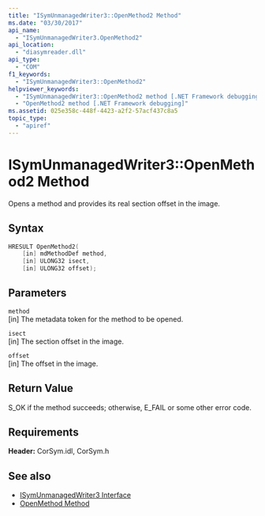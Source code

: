 ```yaml
---
title: "ISymUnmanagedWriter3::OpenMethod2 Method"
ms.date: "03/30/2017"
api_name: 
  - "ISymUnmanagedWriter3.OpenMethod2"
api_location: 
  - "diasymreader.dll"
api_type: 
  - "COM"
f1_keywords: 
  - "ISymUnmanagedWriter3::OpenMethod2"
helpviewer_keywords: 
  - "ISymUnmanagedWriter3::OpenMethod2 method [.NET Framework debugging]"
  - "OpenMethod2 method [.NET Framework debugging]"
ms.assetid: 025e358c-448f-4423-a2f2-57acf437c8a5
topic_type: 
  - "apiref"
---
```

# ISymUnmanagedWriter3::OpenMethod2 Method
Opens a method and provides its real section offset in the image.  
  
## Syntax  
  
```cpp  
HRESULT OpenMethod2(   
    [in] mdMethodDef method,  
    [in] ULONG32 isect,  
    [in] ULONG32 offset);  
```  
  
## Parameters  
 `method`  
 [in] The metadata token for the method to be opened.  
  
 `isect`  
 [in] The section offset in the image.  
  
 `offset`  
 [in] The offset in the image.  
  
## Return Value  
 S_OK if the method succeeds; otherwise, E_FAIL or some other error code.  
  
## Requirements  
 **Header:** CorSym.idl, CorSym.h  
  
## See also

- [ISymUnmanagedWriter3 Interface](../../../../docs/framework/unmanaged-api/diagnostics/isymunmanagedwriter3-interface.md)
- [OpenMethod Method](../../../../docs/framework/unmanaged-api/diagnostics/isymunmanagedwriter-openmethod-method.md)
